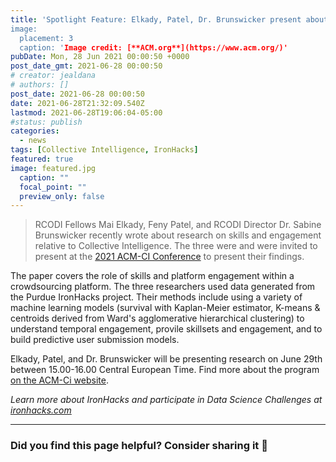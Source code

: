 ```yaml
---
title: 'Spotlight Feature: Elkady, Patel, Dr. Brunswicker present about skills & platform engagement
image:
  placement: 3
  caption: 'Image credit: [**ACM.org**](https://www.acm.org/)'
pubDate: Mon, 28 Jun 2021 00:00:50 +0000
post_date_gmt: 2021-06-28 00:00:50
# creator: jealdana
# authors: []
post_date: 2021-06-28 00:00:50
date: 2021-06-28T21:32:09.540Z
lastmod: 2021-06-28T19:06:04-05:00
#status: publish
categories:
  - news
tags: [Collective Intelligence, IronHacks]
featured: true
image: featured.jpg
  caption: ""
  focal_point: ""
  preview_only: false
---
```


> RCODI Fellows Mai Elkady, Feny Patel, and RCODI Director Dr. Sabine Brunswicker recently wrote about research on skills and engagement relative to Collective Intelligence. The three were  and were invited to present at the [2021 ACM-CI Conference](https://www.acm-ci2021.com/) to present their findings.

The paper covers the role of skills and platform engagement within a crowdsourcing platform. The three researchers used data generated from the Purdue IronHacks project. Their methods include using a variety of machine learning models (survival with Kaplan-Meier estimator, K-means & centroids derived from Ward's agglomerative hierarchical clustering) to understand temporal engagement, provile skillsets and engagement, and to build predictive user submission models. 

Elkady, Patel, and Dr. Brunswicker will be presenting research on June 29th between 15.00-16.00 Central European Time. Find more about the program [on the ACM-Ci website](https://www.acm-ci2021.com/program).



_Learn more about IronHacks and participate in Data Science Challenges at [ironhacks.com](https://ironhacks.com)_

---

### Did you find this page helpful? Consider sharing it 🙌
